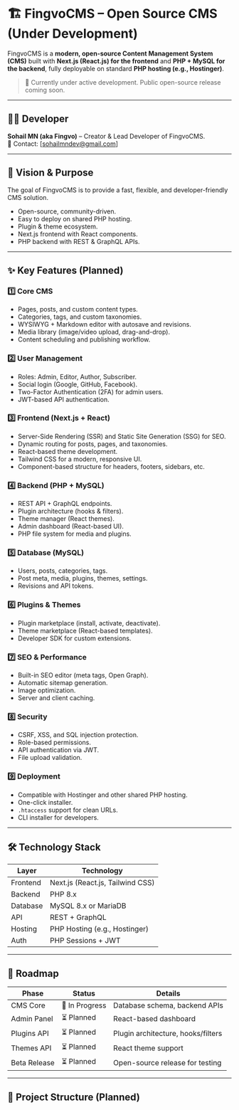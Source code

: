 # 🏗 FingvoCMS – Open Source CMS (Under Development)

FingvoCMS is a **modern, open-source Content Management System (CMS)** built with **Next.js (React.js) for the frontend** and **PHP + MySQL for the backend**, fully deployable on standard **PHP hosting (e.g., Hostinger)**.

> 🚀 Currently under active development. Public open-source release coming soon.

---

## 👨‍💻 Developer
**Sohail MN (aka Fingvo)** – Creator & Lead Developer of FingvoCMS.  
📧 Contact: [sohailmndev@gmail.com]

---

## 🎯 Vision & Purpose
The goal of FingvoCMS is to provide a fast, flexible, and developer-friendly CMS solution.  
- Open-source, community-driven.
- Easy to deploy on shared PHP hosting.
- Plugin & theme ecosystem.
- Next.js frontend with React components.
- PHP backend with REST & GraphQL APIs.

---

## ✨ Key Features (Planned)

### 1️⃣ Core CMS
- Pages, posts, and custom content types.
- Categories, tags, and custom taxonomies.
- WYSIWYG + Markdown editor with autosave and revisions.
- Media library (image/video upload, drag-and-drop).
- Content scheduling and publishing workflow.

### 2️⃣ User Management
- Roles: Admin, Editor, Author, Subscriber.
- Social login (Google, GitHub, Facebook).
- Two-Factor Authentication (2FA) for admin users.
- JWT-based API authentication.

### 3️⃣ Frontend (Next.js + React)
- Server-Side Rendering (SSR) and Static Site Generation (SSG) for SEO.
- Dynamic routing for posts, pages, and taxonomies.
- React-based theme development.
- Tailwind CSS for a modern, responsive UI.
- Component-based structure for headers, footers, sidebars, etc.

### 4️⃣ Backend (PHP + MySQL)
- REST API + GraphQL endpoints.
- Plugin architecture (hooks & filters).
- Theme manager (React themes).
- Admin dashboard (React-based UI).
- PHP file system for media and plugins.

### 5️⃣ Database (MySQL)
- Users, posts, categories, tags.
- Post meta, media, plugins, themes, settings.
- Revisions and API tokens.

### 6️⃣ Plugins & Themes
- Plugin marketplace (install, activate, deactivate).
- Theme marketplace (React-based templates).
- Developer SDK for custom extensions.

### 7️⃣ SEO & Performance
- Built-in SEO editor (meta tags, Open Graph).
- Automatic sitemap generation.
- Image optimization.
- Server and client caching.

### 8️⃣ Security
- CSRF, XSS, and SQL injection protection.
- Role-based permissions.
- API authentication via JWT.
- File upload validation.

### 9️⃣ Deployment
- Compatible with Hostinger and other shared PHP hosting.
- One-click installer.
- `.htaccess` support for clean URLs.
- CLI installer for developers.

---

## 🛠 Technology Stack
| Layer       | Technology                |
|-------------|---------------------------|
| Frontend    | Next.js (React.js, Tailwind CSS) |
| Backend     | PHP 8.x                   |
| Database    | MySQL 8.x or MariaDB      |
| API         | REST + GraphQL            |
| Hosting     | PHP Hosting (e.g., Hostinger) |
| Auth        | PHP Sessions + JWT        |

---

## 📌 Roadmap

| Phase        | Status       | Details                          |
|--------------|--------------|-----------------------------------|
| CMS Core     | 🚧 In Progress | Database schema, backend APIs    |
| Admin Panel  | ⏳ Planned     | React-based dashboard            |
| Plugins API  | ⏳ Planned     | Plugin architecture, hooks/filters |
| Themes API   | ⏳ Planned     | React theme support              |
| Beta Release | ⏳ Planned     | Open-source release for testing  |

---

## 📂 Project Structure (Planned)
